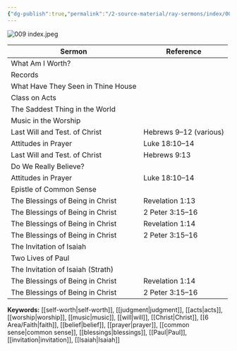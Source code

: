 ```yaml
---
{"dg-publish":true,"permalink":"/2-source-material/ray-sermons/index/009-aug-1959-dec-1959/"}
---
```


![009 index.jpeg](/img/user/2%20Source%20Material/Ray%20Sermons/Scans/009%20index.jpeg)

| Sermon                             | Reference              |
|------------------------------------|------------------------|
| What Am I Worth?                   |                        |
| Records                            |                        |
| What Have They Seen in Thine House |                        |
| Class on Acts                      |                        |
| The Saddest Thing in the World     |                        |
| Music in the Worship               |                        |
| Last Will and Test. of Christ      | Hebrews 9–12 (various) |
| Attitudes in Prayer                | Luke 18:10–14          |
| Last Will and Test. of Christ      | Hebrews 9:13           |
| Do We Really Believe?              |                        |
| Attitudes in Prayer                | Luke 18:10–14          |
| Epistle of Common Sense            |                        |
| The Blessings of Being in Christ  | Revelation 1:13        |
| The Blessings of Being in Christ  | 2 Peter 3:15–16        |
| The Blessings of Being in Christ  | Revelation 1:14        |
| The Blessings of Being in Christ  | 2 Peter 3:15–16        |
| The Invitation of Isaiah           |                        |
| Two Lives of Paul                  |                        |
| The Invitation of Isaiah (Strath)  |                        |
| The Blessings of Being in Christ  | Revelation 1:14        |
| The Blessings of Being in Christ  | 2 Peter 3:15–16        |

**Keywords:** [[self-worth\|self-worth]], [[judgment\|judgment]], [[acts\|acts]], [[worship\|worship]], [[music\|music]], [[will\|will]], [[Christ\|Christ]], [[6 Area/Faith\|faith]], [[belief\|belief]], [[prayer\|prayer]], [[common sense\|common sense]], [[blessings\|blessings]], [[Paul\|Paul]], [[invitation\|invitation]], [[Isaiah\|Isaiah]]